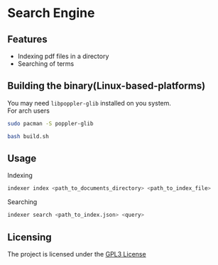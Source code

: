 # Search Engine

## Features
- Indexing pdf files in a directory  
- Searching of terms

## Building the binary(Linux-based-platforms)
You may need `libpoppler-glib` installed on you system.  
For arch users  

```bash
sudo pacman -S poppler-glib
```

```bash
bash build.sh
```

## Usage

Indexing 
```bash
indexer index <path_to_documents_directory> <path_to_index_file>
```

Searching
```bash
indexer search <path_to_index.json> <query>
```

## Licensing
The project is licensed under the [GPL3 License](LICENSE)
